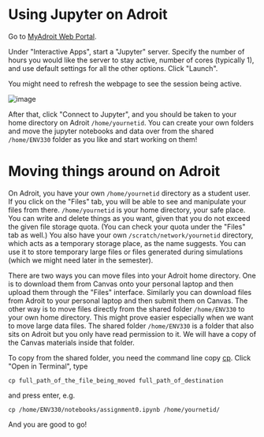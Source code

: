 # Using Jupyter on Adroit
Go to [MyAdroit Web Portal](https://myadroit.princeton.edu/).

Under "Interactive Apps", start a "Jupyter" server. Specify the number of hours you would like the server to 
stay active, number of cores (typically 1), and use default settings for all the other options. Click "Launch".

You might need to refresh the webpage to see the session being active.

![image](https://user-images.githubusercontent.com/44583114/214600028-99acda37-c68c-4534-a0e9-4971d48665b3.png)


After that, click "Connect to Jupyter", and you should be taken to your home directory on Adroit `/home/yournetid`.
You can create your own folders and move the jupyter notebooks and data over from the shared `/home/ENV330` folder 
as you like and start working on them!

# Moving things around on Adroit
On Adroit, you have your own `/home/yournetid` directory as a student user. If you click on the "Files" tab, you will be 
able to see and manipulate your files from there. `/home/yournetid` is your home directory, your safe place. You can write and delete things as you want, given that you do not exceed the given file storage quota.
(You can check your quota under the "Files" tab as well.) You also have your own `/scratch/network/yournetid` directory, 
which acts as a temporary storage place, as the name suggests. You can use it to store temporary large files or files generated during simulations 
(which we might need later in the semester).

There are two ways you can move files into your Adroit home directory. One is to download them from Canvas onto your personal
laptop and then upload them through the "Files" interface. Similarly you can download files from Adroit to your personal laptop
and then submit them on Canvas. The other way is to move files directly from the shared folder `/home/ENV330` to your own home
directory. This might prove easier especially when we want to move large data files. The shared folder `/home/ENV330` is a folder 
that also sits on Adroit but you only have read permission to it. We will have a copy of the Canvas materials inside that folder.

To copy from the shared folder, you need the command line copy [cp](https://www.ibm.com/docs/en/aix/7.1?topic=files-copying-cp-command). 
Click "Open in Terminal", type 

`cp full_path_of_the_file_being_moved full_path_of_destination` 

and press enter, e.g. 

`cp /home/ENV330/notebooks/assignment0.ipynb /home/yournetid/`

And you are good to go!

